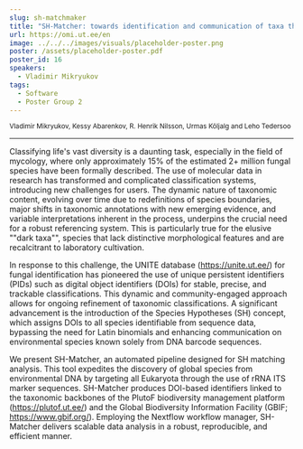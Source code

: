 ```yaml
---
slug: sh-matchmaker
title: "SH-Matcher: towards identification and communication of taxa through species hypotheses"
url: https://omi.ut.ee/en
image: ../../../images/visuals/placeholder-poster.png
poster: /assets/placeholder-poster.pdf
poster_id: 16
speakers:
  - Vladimir Mikryukov
tags:
  - Software
  - Poster Group 2
---
```


<div className="mb-8">
  <small className="typo-small">
    Vladimir Mikryukov, Kessy Abarenkov, R. Henrik Nilsson, Urmas Kõljalg and Leho Tedersoo
  </small>
</div>

<hr className="border-t border-gray-50 mb-4 opacity-20" />

Classifying life's vast diversity is a daunting task, especially in the field of mycology, where only approximately 15% of the estimated 2+ million fungal species have been formally described. The use of molecular data in research has transformed and complicated classification systems, introducing new challenges for users. The dynamic nature of taxonomic content, evolving over time due to redefinitions of species boundaries, major shifts in taxonomic annotations with new emerging evidence, and variable interpretations inherent in the process, underpins the crucial need for a robust referencing system. This is particularly true for the elusive ""dark taxa"", species that lack distinctive morphological features and are recalcitrant to laboratory cultivation.

In response to this challenge, the UNITE database (https://unite.ut.ee/) for fungal identification has pioneered the use of unique persistent identifiers (PIDs) such as digital object identifiers (DOIs) for stable, precise, and trackable classifications. This dynamic and community-engaged approach allows for ongoing refinement of taxonomic classifications. A significant advancement is the introduction of the Species Hypotheses (SH) concept, which assigns DOIs to all species identifiable from sequence data, bypassing the need for Latin binomials and enhancing communication on environmental species known solely from DNA barcode sequences.

We present SH-Matcher, an automated pipeline designed for SH matching analysis. This tool expedites the discovery of global species from environmental DNA by targeting all Eukaryota through the use of rRNA ITS marker sequences. SH-Matcher produces DOI-based identifiers linked to the taxonomic backbones of the PlutoF biodiversity management platform (https://plutof.ut.ee/) and the Global Biodiversity Information Facility (GBIF; https://www.gbif.org/). Employing the Nextflow workflow manager, SH-Matcher delivers scalable data analysis in a robust, reproducible, and efficient manner.